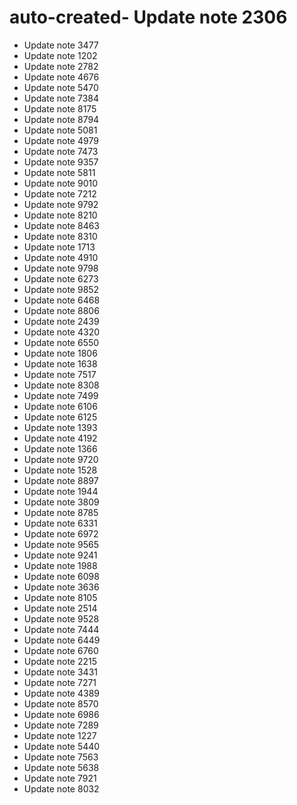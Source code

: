 # auto-created- Update note 2306
- Update note 3477
- Update note 1202
- Update note 2782
- Update note 4676
- Update note 5470
- Update note 7384
- Update note 8175
- Update note 8794
- Update note 5081
- Update note 4979
- Update note 7473
- Update note 9357
- Update note 5811
- Update note 9010
- Update note 7212
- Update note 9792
- Update note 8210
- Update note 8463
- Update note 8310
- Update note 1713
- Update note 4910
- Update note 9798
- Update note 6273
- Update note 9852
- Update note 6468
- Update note 8806
- Update note 2439
- Update note 4320
- Update note 6550
- Update note 1806
- Update note 1638
- Update note 7517
- Update note 8308
- Update note 7499
- Update note 6106
- Update note 6125
- Update note 1393
- Update note 4192
- Update note 1366
- Update note 9720
- Update note 1528
- Update note 8897
- Update note 1944
- Update note 3809
- Update note 8785
- Update note 6331
- Update note 6972
- Update note 9565
- Update note 9241
- Update note 1988
- Update note 6098
- Update note 3636
- Update note 8105
- Update note 2514
- Update note 9528
- Update note 7444
- Update note 6449
- Update note 6760
- Update note 2215
- Update note 3431
- Update note 7271
- Update note 4389
- Update note 8570
- Update note 6986
- Update note 7289
- Update note 1227
- Update note 5440
- Update note 7563
- Update note 5638
- Update note 7921
- Update note 8032
